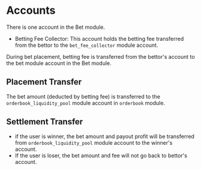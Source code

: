 # **Accounts**

There is one account in the Bet module.

- Betting Fee Collector: This account holds the betting fee transferred from the bettor to the `bet_fee_collector` module account.

During bet placement, betting fee is transferred from the bettor's account to the bet module account in the Bet module.

## Placement Transfer

The bet amount (deducted by betting fee) is transferred to the `orderbook_liquidity_pool` module account in `orderbook` module.

## Settlement Transfer

- if the user is winner, the bet amount and payout profit will be transferred from `orderbook_liquidity_pool` module account to the winner's account.
- If the user is loser, the bet amount and fee will not go back to bettor's account.
